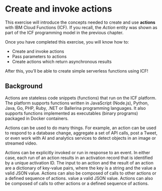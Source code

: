 <!--
#
# Licensed to the Apache Software Foundation (ASF) under one or more
# contributor license agreements.  See the NOTICE file distributed with
# this work for additional information regarding copyright ownership.
# The ASF licenses this file to You under the Apache License, Version 2.0
# (the "License"); you may not use this file except in compliance with
# the License.  You may obtain a copy of the License at
#
#     http://www.apache.org/licenses/LICENSE-2.0
#
# Unless required by applicable law or agreed to in writing, software
# distributed under the License is distributed on an "AS IS" BASIS,
# WITHOUT WARRANTIES OR CONDITIONS OF ANY KIND, either express or implied.
# See the License for the specific language governing permissions and
# limitations under the License.
#
-->

# Create and invoke actions

This exercise will introduce the concepts needed to create and use **actions** with IBM Cloud Functions (ICF). If you recall, the _Action_ entity was shown as part of the ICF programming model in the previous chapter.

Once you have completed this exercise, you will know how to:

* Create and invoke actions
* Pass parameters to actions
* Create actions which return asynchronous results

After this, you’ll be able to create simple serverless functions using ICF!

## Background

Actions are stateless code snippets (functions) that run on the ICF platform. The platform supports functions written in JavaScript (Node.js), Python, Java, Go, PHP, Ruby, .NET or Ballerina programming languages. It also supports functions implemented as executables (binary programs) packaged in Docker containers.

Actions can be used to do many things. For example, an action can be used to respond to a database change, aggregate a set of API calls, post a Tweet, or even work with AI and analytics services to detect objects in an image or streamed video.

Actions can be explicitly invoked or run in response to an event. In either case, each run of an action results in an activation record that is identified by a unique activation ID. The input to an action and the result of an action are a dictionary of key-value pairs, where the key is a string and the value a valid JSON value. Actions can also be composed of calls to other actions or a defined sequence of actions.
 value a valid JSON value. Actions can also be composed of calls to other actions or a defined sequence of actions.

